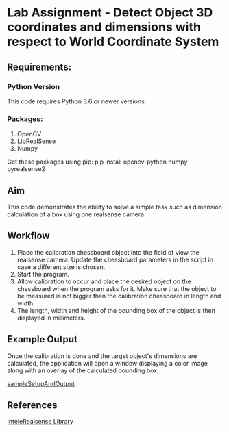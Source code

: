 ﻿# Lab Assignment - Detect Object 3D coordinates and dimensions with respect to World Coordinate System

## Requirements: 
### Python Version
This code requires Python 3.6 or newer versions

### Packages: 
1. OpenCV
2. LibRealSense
3. Numpy

Get these packages using pip: pip install opencv-python numpy pyrealsense2


## Aim
This code demonstrates the ability to solve a simple task such as dimension calculation of a box using one realsense camera.


## Workflow
1. Place the calibration chessboard object into the field of view the realsense camera. Update the chessboard parameters in the script in case a different size is chosen.                                 
2. Start the program.                                                                                                 
3. Allow calibration to occur and place the desired object on the chessboard when the program asks for it. Make sure that the object to be measured is not bigger than the calibration chessboard in length and width.            
4. The length, width and height of the bounding box of the object is then displayed in millimeters.    


## Example Output
Once the calibration is done and the target object's dimensions are calculated, the application will open a window displaying a color image along with an overlay of the calculated bounding box.

[sampleSetupAndOutput](https://github.com/IntelRealSense/librealsense/blob/master/wrappers/python/examples/box_dimensioner_multicam/samplesetupandoutput.jpg)

## References
[InteleRealsense Library](https://github.com/IntelRealSense/librealsense.git)

